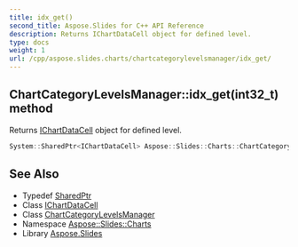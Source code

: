 ```yaml
---
title: idx_get()
second_title: Aspose.Slides for C++ API Reference
description: Returns IChartDataCell object for defined level.
type: docs
weight: 1
url: /cpp/aspose.slides.charts/chartcategorylevelsmanager/idx_get/
---
```

## ChartCategoryLevelsManager::idx_get(int32_t) method


Returns [IChartDataCell](../../ichartdatacell/) object for defined level.

```cpp
System::SharedPtr<IChartDataCell> Aspose::Slides::Charts::ChartCategoryLevelsManager::idx_get(int32_t level) override
```

## See Also

* Typedef [SharedPtr](../../system/sharedptr/)
* Class [IChartDataCell](../ichartdatacell/)
* Class [ChartCategoryLevelsManager](./)
* Namespace [Aspose::Slides::Charts](../)
* Library [Aspose.Slides](../../)